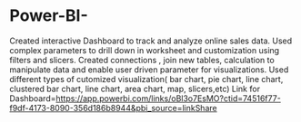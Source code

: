 # Power-BI-
Created interactive Dashboard to track and analyze online sales data. Used complex parameters to drill down in worksheet and customization using filters and slicers. Created connections , join new tables, calculation to manipulate data and enable user driven parameter for visualizations. Used different types of cutomized visualization( bar chart, pie chart, line chart, clustered bar chart, line chart, area chart, map, slicers,etc)
Link for Dashboard=https://app.powerbi.com/links/oBl3o7EsMO?ctid=74516f77-f9df-4173-8090-356d186b8944&pbi_source=linkShare
